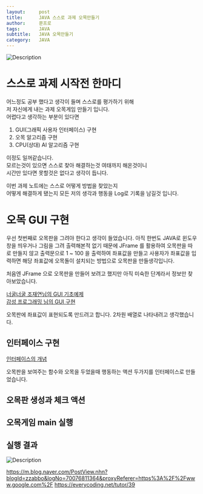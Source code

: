 ```yaml
---
layout:     post
title:      JAVA 스스로 과제 오목만들기
author:     쭌프로
tags:       JAVA
subtitle:   JAVA 오목만들기
category:   JAVA
---
```


<!-- Start Writing Below in Markdown -->

![Description](https://alalstjr.github.io/jjunpro.github.io/img/java_bg.png)

# 스스로 과제 시작전 한마디

어느정도 공부 했다고 생각이 들며 스스로를 평가하기 위해 <br/>
저 자신에게 내는 과제 오목게임 만들기 입니다. <br/>
어렵다고 생각하는 부분이 있다면 

1. GUI(그래픽 사용자 인터페이스) 구현 <br/>
2. 오목 알고리즘 구현 <br/>
3. CPU(상대) AI 알고리즘 구현

이정도 일꺼같습니다. <br/>
모르는것이 있으면 스스로 찾아 해결하는것 여태까지 해온것이니 <br/>
시간만 있다면 못할것은 없다고 생각이 듭니다.

이번 과제 노트에는 스스로 어떻게 방법을 찾았는지 <br/>
어떻게 해결하게 됐는지 모든 저의 생각과 행동을 Log로 기록을 남길것 입니다.

# 오목 GUI 구현

우선 첫번째로 오목판을 그려야 한다고 생각이 들었습니다.
아직 한번도 JAVA로 윈도우 창을 띄우거나 그림을 그려 출력해본적 없기 때문에
JFrame 를 활용하여 오목판을 따로 만들지 않고 출력문으로 1 ~ 100 을 출력하여
좌표값을 만들고 사용자가 좌표값을 입력하면 해당 좌표값에 오목돌이 설치되는 방법으로
오목판을 만들생각입니다.

처음엔 JFrame 으로 오목판을 만들어 보려고 했지만 아직 미숙한 단계라서
정보만 찾아보았습니다.

<a href="https://raccoonjy.tistory.com/16">너굴너굴 조재연님의 GUI 기초예제</a> <br/>
<a href="https://programmingsummaries.tistory.com/61">감성 프로그래밍 님의 GUI 구현</a>

오목판에 좌표값이 표현되도록 만드려고 합니다.
2차원 배열로 나타내려고 생각했습니다.

## 인터페이스 구현

<script src="https://gist.github.com/alalstjr/e149b0e001fe244ea21a6c1aa71fa745.js"></script>

<a href="https://shlee0882.tistory.com/46">인터페이스의 개념</a>

오목판을 보여주는 함수와 오목을 두었을때 행동하는 액션 
두가지를 인터페이스로 만들었습니다.

## 오목판 생성과 체크 액션

<script src="https://gist.github.com/alalstjr/6745c6a113e145c07215d170ec40d19e.js"></script>

## 오목게임 main 실행

<script src="https://gist.github.com/alalstjr/6b83699a629633302e188f8b9ba4ede8.js"></script>

## 실행 결과

![Description](https://alalstjr.github.io/jjunpro.github.io/img/2019-05-03-1.png)

https://m.blog.naver.com/PostView.nhn?blogId=zzabbo&logNo=70076811364&proxyReferer=https%3A%2F%2Fwww.google.com%2F
https://everycoding.net/tutor/39


